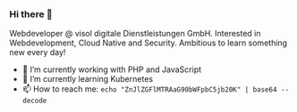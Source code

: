 ### Hi there 👋

Webdeveloper @ visol digitale Dienstleistungen GmbH. 
Interested in Webdevelopment, Cloud Native and Security.
Ambitious to learn something new every day!


- 🔭 I’m currently working with PHP and JavaScript
- 🌱 I’m currently learning Kubernetes
- 📫 How to reach me: `echo "ZnJlZGFlMTRAaG90bWFpbC5jb20K" | base64 --decode`


